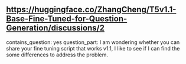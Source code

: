 ## https://huggingface.co/ZhangCheng/T5v1.1-Base-Fine-Tuned-for-Question-Generation/discussions/2

contains_question: yes
question_part: I am wondering whether you can share your fine tuning script that works v1.1, I like to see if I can find the some differences to address the problem. 